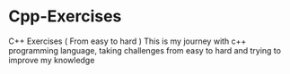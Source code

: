# Cpp-Exercises
C++ Exercises ( From easy to hard )
This is my journey with c++ programming language, taking challenges from easy to hard and trying to improve my knowledge 
